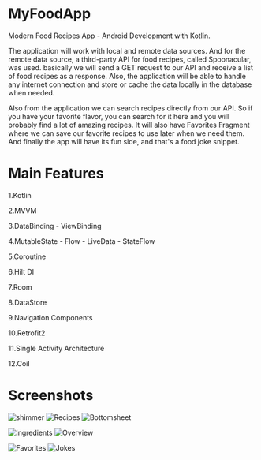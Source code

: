 # MyFoodApp
Modern Food Recipes App - Android Development with Kotlin.

The application will work with local and remote data sources. And for the remote data source, a third-party API for food recipes, called Spoonacular, was used. basically we will send a GET request to our API and receive a list of food recipes as a response. Also, the application will be able to handle any internet connection and store or cache the data locally in the database when needed.

Also from the application we can search recipes directly from our API. So if you have your favorite flavor, you can search for it here and you will probably find a lot of amazing recipes. It will also have Favorites Fragment where we can save our favorite recipes to use later when we need them. And finally the app will have its fun side, and that's a food joke snippet.

# Main Features
1.Kotlin

2.MVVM

3.DataBinding - ViewBinding

4.MutableState - Flow - LiveData - StateFlow

5.Coroutine

6.Hilt DI

7.Room

8.DataStore

9.Navigation Components

10.Retrofit2

11.Single Activity Architecture

12.Coil


# Screenshots
![shimmer](https://github.com/bardiau3fi/MyFoodApp/assets/102870256/49d442e2-3de2-4bac-b20a-e9872e90abff)
![Recipes](https://github.com/bardiau3fi/MyFoodApp/assets/102870256/e9e1981c-48c6-4afc-babd-db34997d5f44)
![Bottomsheet](https://github.com/bardiau3fi/MyFoodApp/assets/102870256/fcfa3d1f-ccb3-4e85-8f09-c7592f61d975)

![ingredients](https://github.com/bardiau3fi/MyFoodApp/assets/102870256/df2c2b15-f6d0-422d-ba15-6707e81636a2)
![Overview](https://github.com/bardiau3fi/MyFoodApp/assets/102870256/c5258402-37ac-4f8c-87a3-27b0b9778926)

![Favorites](https://github.com/bardiau3fi/MyFoodApp/assets/102870256/d65f067d-ae44-4a09-a1e1-4b72c3c198f3)
![Jokes](https://github.com/bardiau3fi/MyFoodApp/assets/102870256/bcfb606c-e4a8-48a5-99a0-60894c502247)











